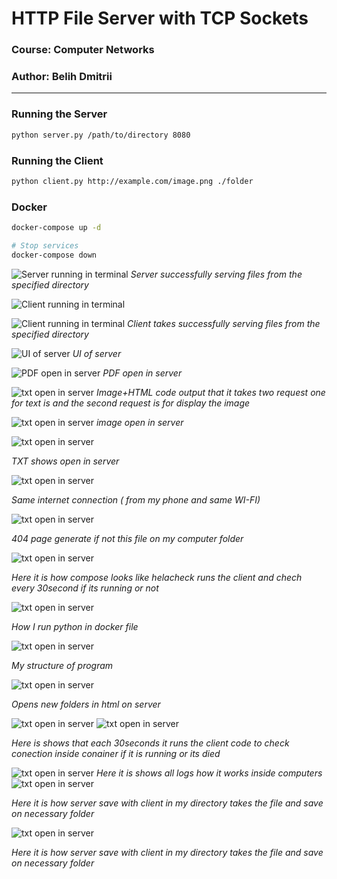# HTTP File Server with TCP Sockets

### Course: Computer Networks

### Author: Belih Dmitrii

---

### Running the Server

```bash
python server.py /path/to/directory 8080
```

### Running the Client

```bash
python client.py http://example.com/image.png ./folder

```

### Docker

```bash
docker-compose up -d

# Stop services
docker-compose down
```

![Server running in terminal](img/img3.jpg)
_Server successfully serving files from the specified directory_

![Client running in terminal](img/img2.jpg)

![Client running in terminal](img/img1.jpg)
_Client takes successfully serving files from the specified directory_

![UI of server ](img/UI.jpg)
_UI of server_

![PDF open in server](img/PDF.jpg)
_PDF open in server_

![txt open in server](img/manreq.jpg)
_Image+HTML code output that it takes two request one for text is and the second request is for display the image_

![txt open in server](img/txt.jpg)
_image open in server_

![txt open in server](img/txtfilehtml.jpg)

_TXT shows open in server_

![txt open in server](img/sameint.jpg)

_Same internet connection ( from my phone and same WI-FI)_

![txt open in server](img/404.jpg)

_404 page generate if not this file on my computer folder_

![txt open in server](img/compose.jpg)

_Here it is how compose looks like helacheck runs the client and chech every 30second if its running or not_

![txt open in server](img/dockerfile.jpg)

_How I run python in docker file_

![txt open in server](img/erar.jpg)

_My structure of program_

![txt open in server](img/folder.jpg)

_Opens new folders in html on server_

![txt open in server](img/health.jpg)
![txt open in server](img/health2.jpg)

_Here is shows that each 30seconds it runs the client code to check conection inside conainer if it is running or its died_

![txt open in server](img/health3.jpg)
_Here it is shows all logs how it works inside computers_
![txt open in server](img/save.jpg)

_Here it is how server save with client in my directory takes the file and save on necessary folder_

![txt open in server](img/save.jpg)

_Here it is how server save with client in my directory takes the file and save on necessary folder_
